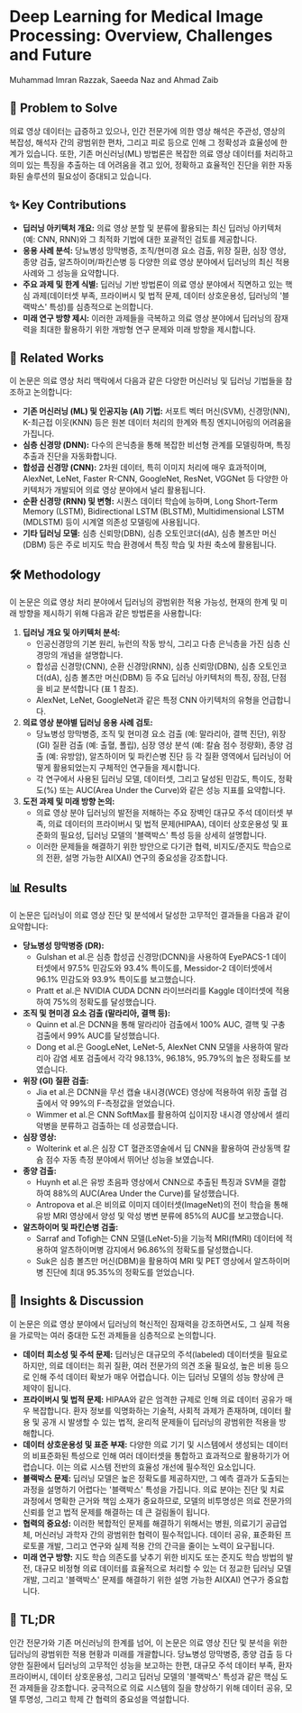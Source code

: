 # Deep Learning for Medical Image Processing: Overview, Challenges and Future

Muhammad Imran Razzak, Saeeda Naz and Ahmad Zaib

## 🧩 Problem to Solve

의료 영상 데이터는 급증하고 있으나, 인간 전문가에 의한 영상 해석은 주관성, 영상의 복잡성, 해석자 간의 광범위한 편차, 그리고 피로 등으로 인해 그 정확성과 효율성에 한계가 있습니다. 또한, 기존 머신러닝(ML) 방법론은 복잡한 의료 영상 데이터를 처리하고 의미 있는 특징을 추출하는 데 어려움을 겪고 있어, 정확하고 효율적인 진단을 위한 자동화된 솔루션의 필요성이 증대되고 있습니다.

## ✨ Key Contributions

- **딥러닝 아키텍처 개요:** 의료 영상 분할 및 분류에 활용되는 최신 딥러닝 아키텍처(예: CNN, RNN)와 그 최적화 기법에 대한 포괄적인 검토를 제공합니다.
- **응용 사례 분석:** 당뇨병성 망막병증, 조직/현미경 요소 검출, 위장 질환, 심장 영상, 종양 검출, 알츠하이머/파킨슨병 등 다양한 의료 영상 분야에서 딥러닝의 최신 적용 사례와 그 성능을 요약합니다.
- **주요 과제 및 한계 식별:** 딥러닝 기반 방법론이 의료 영상 분야에서 직면하고 있는 핵심 과제(데이터셋 부족, 프라이버시 및 법적 문제, 데이터 상호운용성, 딥러닝의 '블랙박스' 특성)를 심층적으로 논의합니다.
- **미래 연구 방향 제시:** 이러한 과제들을 극복하고 의료 영상 분야에서 딥러닝의 잠재력을 최대한 활용하기 위한 개방형 연구 문제와 미래 방향을 제시합니다.

## 📎 Related Works

이 논문은 의료 영상 처리 맥락에서 다음과 같은 다양한 머신러닝 및 딥러닝 기법들을 참조하고 논의합니다:

- **기존 머신러닝 (ML) 및 인공지능 (AI) 기법:** 서포트 벡터 머신(SVM), 신경망(NN), K-최근접 이웃(KNN) 등은 원본 데이터 처리의 한계와 특징 엔지니어링의 어려움을 가집니다.
- **심층 신경망 (DNN):** 다수의 은닉층을 통해 복잡한 비선형 관계를 모델링하며, 특징 추출과 진단을 자동화합니다.
- **합성곱 신경망 (CNN):** 2차원 데이터, 특히 이미지 처리에 매우 효과적이며, AlexNet, LeNet, Faster R-CNN, GoogleNet, ResNet, VGGNet 등 다양한 아키텍처가 개발되어 의료 영상 분야에서 널리 활용됩니다.
- **순환 신경망 (RNN) 및 변형:** 시퀀스 데이터 학습에 능하며, Long Short-Term Memory (LSTM), Bidirectional LSTM (BLSTM), Multidimensional LSTM (MDLSTM) 등이 시계열 의존성 모델링에 사용됩니다.
- **기타 딥러닝 모델:** 심층 신뢰망(DBN), 심층 오토인코더(dA), 심층 볼츠만 머신(DBM) 등은 주로 비지도 학습 환경에서 특징 학습 및 차원 축소에 활용됩니다.

## 🛠️ Methodology

이 논문은 의료 영상 처리 분야에서 딥러닝의 광범위한 적용 가능성, 현재의 한계 및 미래 방향을 제시하기 위해 다음과 같은 방법론을 사용합니다:

1. **딥러닝 개요 및 아키텍처 분석:**
   - 인공신경망의 기본 원리, 뉴런의 작동 방식, 그리고 다층 은닉층을 가진 심층 신경망의 개념을 설명합니다.
   - 합성곱 신경망(CNN), 순환 신경망(RNN), 심층 신뢰망(DBN), 심층 오토인코더(dA), 심층 볼츠만 머신(DBM) 등 주요 딥러닝 아키텍처의 특징, 장점, 단점을 비교 분석합니다 (표 1 참조).
   - AlexNet, LeNet, GoogleNet과 같은 특정 CNN 아키텍처의 유형을 언급합니다.
2. **의료 영상 분야별 딥러닝 응용 사례 검토:**
   - 당뇨병성 망막병증, 조직 및 현미경 요소 검출 (예: 말라리아, 결핵 진단), 위장(GI) 질환 검출 (예: 출혈, 폴립), 심장 영상 분석 (예: 칼슘 점수 정량화), 종양 검출 (예: 유방암), 알츠하이머 및 파킨슨병 진단 등 각 질환 영역에서 딥러닝이 어떻게 활용되었는지 구체적인 연구들을 제시합니다.
   - 각 연구에서 사용된 딥러닝 모델, 데이터셋, 그리고 달성된 민감도, 특이도, 정확도($\%$) 또는 AUC(Area Under the Curve)와 같은 성능 지표를 요약합니다.
3. **도전 과제 및 미래 방향 논의:**
   - 의료 영상 분야 딥러닝의 발전을 저해하는 주요 장벽인 대규모 주석 데이터셋 부족, 의료 데이터의 프라이버시 및 법적 문제(HIPAA), 데이터 상호운용성 및 표준화의 필요성, 딥러닝 모델의 '블랙박스' 특성 등을 상세히 설명합니다.
   - 이러한 문제들을 해결하기 위한 방안으로 다기관 협력, 비지도/준지도 학습으로의 전환, 설명 가능한 AI(XAI) 연구의 중요성을 강조합니다.

## 📊 Results

이 논문은 딥러닝이 의료 영상 진단 및 분석에서 달성한 고무적인 결과들을 다음과 같이 요약합니다:

- **당뇨병성 망막병증 (DR):**
  - Gulshan et al.은 심층 합성곱 신경망(DCNN)을 사용하여 EyePACS-1 데이터셋에서 $97.5\%$ 민감도와 $93.4\%$ 특이도를, Messidor-2 데이터셋에서 $96.1\%$ 민감도와 $93.9\%$ 특이도를 보고했습니다.
  - Pratt et al.은 NVIDIA CUDA DCNN 라이브러리를 Kaggle 데이터셋에 적용하여 $75\%$의 정확도를 달성했습니다.
- **조직 및 현미경 요소 검출 (말라리아, 결핵 등):**
  - Quinn et al.은 DCNN을 통해 말라리아 검출에서 $100\%$ AUC, 결핵 및 구충 검출에서 $99\%$ AUC를 달성했습니다.
  - Dong et al.은 GoogLeNet, LeNet-5, AlexNet CNN 모델을 사용하여 말라리아 감염 세포 검출에서 각각 $98.13\%$, $96.18\%$, $95.79\%$의 높은 정확도를 보였습니다.
- **위장 (GI) 질환 검출:**
  - Jia et al.은 DCNN을 무선 캡슐 내시경(WCE) 영상에 적용하여 위장 출혈 검출에서 약 $99\%$의 F-측정값을 얻었습니다.
  - Wimmer et al.은 CNN SoftMax를 활용하여 십이지장 내시경 영상에서 셀리악병을 분류하고 검출하는 데 성공했습니다.
- **심장 영상:**
  - Wolterink et al.은 심장 CT 혈관조영술에서 딥 CNN을 활용하여 관상동맥 칼슘 점수 자동 측정 분야에서 뛰어난 성능을 보였습니다.
- **종양 검출:**
  - Huynh et al.은 유방 초음파 영상에서 CNN으로 추출된 특징과 SVM을 결합하여 $88\%$의 AUC(Area Under the Curve)를 달성했습니다.
  - Antropova et al.은 비의료 이미지 데이터셋(ImageNet)의 전이 학습을 통해 유방 MRI 영상에서 양성 및 악성 병변 분류에 $85\%$의 AUC를 보고했습니다.
- **알츠하이머 및 파킨슨병 검출:**
  - Sarraf and Tofigh는 CNN 모델(LeNet-5)을 기능적 MRI(fMRI) 데이터에 적용하여 알츠하이머병 감지에서 $96.86\%$의 정확도를 달성했습니다.
  - Suk은 심층 볼츠만 머신(DBM)을 활용하여 MRI 및 PET 영상에서 알츠하이머병 진단에 최대 $95.35\%$의 정확도를 얻었습니다.

## 🧠 Insights & Discussion

이 논문은 의료 영상 분야에서 딥러닝의 혁신적인 잠재력을 강조하면서도, 그 실제 적용을 가로막는 여러 중대한 도전 과제들을 심층적으로 논의합니다.

- **데이터 희소성 및 주석 문제:** 딥러닝은 대규모의 주석(labeled) 데이터셋을 필요로 하지만, 의료 데이터는 희귀 질환, 여러 전문가의 의견 조율 필요성, 높은 비용 등으로 인해 주석 데이터 확보가 매우 어렵습니다. 이는 딥러닝 모델의 성능 향상에 큰 제약이 됩니다.
- **프라이버시 및 법적 문제:** HIPAA와 같은 엄격한 규제로 인해 의료 데이터 공유가 매우 복잡합니다. 환자 정보를 익명화하는 기술적, 사회적 과제가 존재하며, 데이터 활용 및 공개 시 발생할 수 있는 법적, 윤리적 문제들이 딥러닝의 광범위한 적용을 방해합니다.
- **데이터 상호운용성 및 표준 부재:** 다양한 의료 기기 및 시스템에서 생성되는 데이터의 비표준화된 특성으로 인해 여러 데이터셋을 통합하고 효과적으로 활용하기가 어렵습니다. 이는 의료 시스템 전반의 효율성 개선에 필수적인 요소입니다.
- **블랙박스 문제:** 딥러닝 모델은 높은 정확도를 제공하지만, 그 예측 결과가 도출되는 과정을 설명하기 어렵다는 '블랙박스' 특성을 가집니다. 의료 분야는 진단 및 치료 과정에서 명확한 근거와 책임 소재가 중요하므로, 모델의 비투명성은 의료 전문가의 신뢰를 얻고 법적 문제를 해결하는 데 큰 걸림돌이 됩니다.
- **협력의 중요성:** 이러한 복합적인 문제를 해결하기 위해서는 병원, 의료기기 공급업체, 머신러닝 과학자 간의 광범위한 협력이 필수적입니다. 데이터 공유, 표준화된 프로토콜 개발, 그리고 연구와 실제 적용 간의 간극을 줄이는 노력이 요구됩니다.
- **미래 연구 방향:** 지도 학습 의존도를 낮추기 위한 비지도 또는 준지도 학습 방법의 발전, 대규모 비정형 의료 데이터를 효율적으로 처리할 수 있는 더 정교한 딥러닝 모델 개발, 그리고 '블랙박스' 문제를 해결하기 위한 설명 가능한 AI(XAI) 연구가 중요합니다.

## 📌 TL;DR

인간 전문가와 기존 머신러닝의 한계를 넘어, 이 논문은 의료 영상 진단 및 분석을 위한 딥러닝의 광범위한 적용 현황과 미래를 개괄합니다. 당뇨병성 망막병증, 종양 검출 등 다양한 질환에서 딥러닝의 고무적인 성능을 보고하는 한편, 대규모 주석 데이터 부족, 환자 프라이버시, 데이터 상호운용성, 그리고 딥러닝 모델의 '블랙박스' 특성과 같은 핵심 도전 과제들을 강조합니다. 궁극적으로 의료 시스템의 질을 향상하기 위해 데이터 공유, 모델 투명성, 그리고 학제 간 협력의 중요성을 역설합니다.
